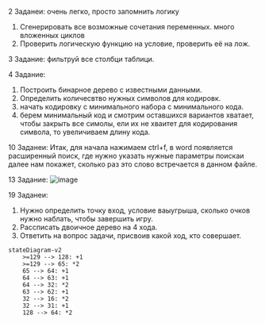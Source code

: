 2 Заданеи:
очень легко, просто запомнить логику


1) Сгенерировать все возможные сочетания переменных. много вложенных циклов
2) Проверить логическую функцию на условие, проверить её на лож.


3 Задание: фильтруй все столбци таблици.


4 Задание:
1) Построить бинарное дерево с известными данными.
2) Определить количесвтво нужных символов для кодировк.
3) начать кодировку с минимального набора с минимального кода.
4) берем минимальный код и смотрим оставшихся вариантов хватает, чтобы закрыть все симолы, ели их не хваитет для кодирования символа, то увеличиваем длину кода.


10 Заданеи:
Итак, для начала нажимаем ctrl+f, в word появляется расширенный поиск, где нужно указать нужные параметры поискаи далее нам покажет, сколько раз это слово встречается в данном файле.

13 Задание:
![image](https://user-images.githubusercontent.com/114893510/208361587-229888fa-e09d-4d3b-b7c1-3e4a388dd44e.png)


19 Заданеи:


1) Нужно определить точку вход, условие ваыугрыша, сколько очков нужно наблать, чтобы завершить игру.
2) Рассписать двоичное дерево на 4 хода.
3) Ответить на вопрос задачи, присвоив какой ход, кто совершает.


```mermaid
stateDiagram-v2
    >=129 --> 128: +1
    >=129 --> 65: *2
    65 --> 64: +1
    64 --> 63: +1
    64 --> 32: *2
    63 --> 62: +1
    32 --> 16: *2
    32 --> 31: +1
    128 --> 64: *2
```
